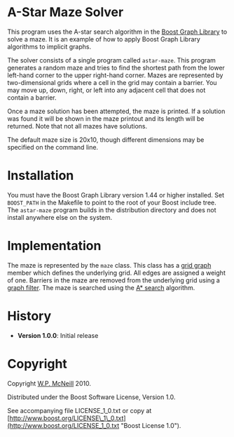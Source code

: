 A-Star Maze Solver
==================

This program uses the A-star search algorithm in the [Boost Graph Library](http://www.boost.org/doc/libs/1_43_0/libs/graph/doc/index.html "Boost Graph Library") to solve a maze.  It is an example of how to apply Boost Graph Library algorithms to implicit graphs.

The solver consists of a single program called `astar-maze`.  This program generates a random maze and tries to find the shortest path from the lower left-hand corner to the upper right-hand corner.  Mazes are represented by two-dimensional grids where a cell in the grid may contain a barrier.  You may move up, down, right, or left into any adjacent cell that does not contain a barrier.

Once a maze solution has been attempted, the maze is printed.  If a solution was found it will be shown in the maze printout and its length will be returned.  Note that not all mazes have solutions.

The default maze size is 20x10, though different dimensions may be specified on the command line.


Installation
============

You must have the Boost Graph Library version 1.44 or higher installed.  Set `BOOST_PATH` in the Makefile to point to the root of your Boost include tree.  The `astar-maze` program builds in the distribution directory and does not install anywhere else on the system.


Implementation
==============

The maze is represented by the `maze` class.  This class has a [grid graph](http://www.boost.org/doc/libs/1_41_0/libs/graph/doc/grid_graph.html "Grid Graph") member which defines the underlying grid.  All edges are assigned a weight of one.  Barriers in the maze are removed from the underlying grid using a [graph filter](http://www.boost.org/doc/libs/1_43_0/libs/graph/doc/filtered_graph.html "Filtered Graph").  The maze is searched using the [A* search](http://www.boost.org/doc/libs/1_38_0/libs/graph/doc/astar_search.html "A* Search") algorithm.


History
=======

* **Version 1.0.0**: Initial release


Copyright
=========

Copyright [W.P. McNeill](mailto:billmcn@gmail.com) 2010.

Distributed under the Boost Software License, Version 1.0.

See accompanying file LICENSE\_1\_0.txt or copy at [http://www.boost.org/LICENSE\_1\_0.txt](http://www.boost.org/LICENSE_1_0.txt "Boost License 1.0").
